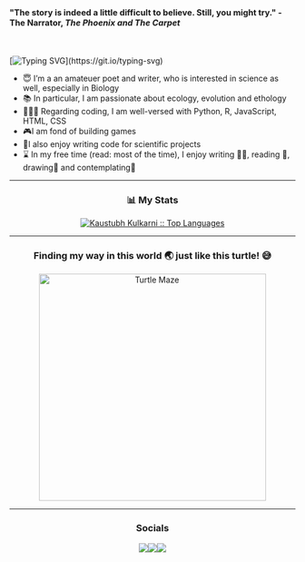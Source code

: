 <h2><sub><sup>"The story is indeed a little difficult to believe. Still, you might try." - The Narrator, <i>The Phoenix and The Carpet</i> </sup></sub></h2>
<br>

[![Typing SVG](https://readme-typing-svg.herokuapp.com?font=ComicSans&size=25&duration=2000&pause=100&color=FFD700&width=435&lines=👋🏻+Hi,+I’m+Kaustubh!;Welcome+to+my+Github+profile!)](https://git.io/typing-svg)

- 😇 I’m a an amateuer poet and writer, who is interested in science as well, especially in Biology
- 📚 In particular, I am passionate about ecology, evolution and ethology
- 👨🏻‍💻 Regarding coding, I am well-versed with Python, R, JavaScript, HTML, CSS
- 🎮I am fond of building games
- 🧬I also enjoy writing code for scientific projects
- ⌛ In my free time (read: most of the time), I enjoy writing ✍🏻, reading 📖, drawing🎨 and contemplating💭

___

<div align="center">
  <h3> 📊 My Stats </h3>
  <a href="https://github.com/Kaustubh522/">
  <img src="https://github-readme-stats.vercel.app/api/top-langs/?username=Kaustubh522&layout=compact&theme=dark" alt="Kaustubh Kulkarni :: Top Languages">
  </a>
</div>

___

 <h3 align="center"> Finding my way in this world 🌏 just like this turtle! 😅 </h3>
 
<div align="center">
  <a href="https://github.com/Kaustubh522/Maze-Solving-Algorithm">
    <img align="center" src="https://user-images.githubusercontent.com/80163660/209428031-54859655-9724-4712-87cd-2c92a7545073.gif" alt="Turtle Maze" height=400 width=400/>
  </a>
</div>

___

<!---Socials--->
<h3 align="center"> Socials </h3>

<div align="center"> 
<code><a href="https://www.github.com/Kaustubh522" target="_blank" rel="noreferrer"><img src="https://img.icons8.com/nolan/48/github.png" /></a><a href="https://www.linkedin.com/in/kaustubh-kulkarni-047019241" target="_blank" rel="noreferrer"><img src="https://img.icons8.com/fluency/48/null/linkedin.png" /></a><a href="https://twitter.com/pentathis2002" target="_blank" rel="noreferrer"><img src="https://img.icons8.com/fluency/48/null/twitter.png" /></a></code>
</div>

</div>


<!---
Kaustubh522/Kaustubh522 is a ✨ special ✨ repository because its `README.md` (this file) appears on your GitHub profile.
You can click the Preview link to take a look at your changes.
--->
